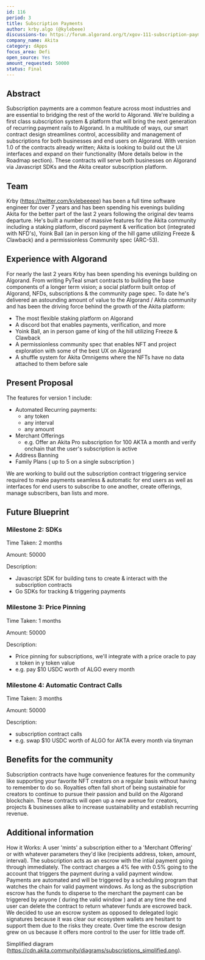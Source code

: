 ```yaml
---
id: 116
period: 3
title: Subscription Payments
author: krby.algo (@kylebeee)
discussions-to: https://forum.algorand.org/t/xgov-111-subscription-payments/10875
company_name: Akita
category: dApps
focus_area: Defi
open_source: Yes
amount_requested: 50000
status: Final
---
```


## Abstract
Subscription payments are a common feature across most industries and are essential to bridging the rest of the world to Algorand. We're building a first class subscription system & platform that will bring the next generation of recurring payment rails to Algorand. In a multitude of ways, our smart contract design streamlines control, accessibility and management of subscriptions for both businesses and end users on Algorand. With version 1.0 of the contracts already written; Akita is looking to build out the UI interfaces and expand on their functionality (More details below in the Roadmap section). These contracts will serve both businesses on Algorand via Javascript SDKs and the Akita creator subscription platform.

## Team
Krby (https://twitter.com/kylebeeeee) has been a full time software engineer for over 7 years and has been spending his evenings building Akita for the better part of the last 2 years following the original dev teams departure. He's built a number of massive features for the Akita community including a staking platform, discord payment & verification bot (integrated with NFD's), Yoink Ball (an in person king of the hill game utilizing Freeze & Clawback) and a permissionless Community spec (ARC-53).

## Experience with Algorand
For nearly the last 2 years Krby has been spending his evenings building on Algorand. From writing PyTeal smart contracts to building the base components of a longer term vision; a social platform built ontop of Algorand, NFDs, subscriptions & the community page spec. To date he's delivered an astounding amount of value to the Algorand / Akita community and has been the driving force behind the growth of the Akita platform:

- The most flexible staking platform on Algorand
- A discord bot that enables payments, verification, and more
- Yoink Ball, an in person game of king of the hill utilizing Freeze & Clawback
- A permissionless community spec that enables NFT and project exploration with some of the best UX on Algorand
- A shuffle system for Akita Omnigems where the NFTs have no data attached to them before sale

## Present Proposal
The features for version 1 include:

- Automated Recurring payments:
    - any token
    - any interval
    - any amount
- Merchant Offerings
    - e.g. Offer an Akita Pro subscription for 100 AKTA a month and verify onchain that the user's subscription is active
- Address Banning
- Family Plans ( up to 5 on a single subscription )

We are working to build out the subscription contract triggering service required to make payments seamless & automatic for end users as well as interfaces for end users to subscribe to one another, create offerings, manage subscribers, ban lists and more.

## Future Blueprint


### Milestone 2: SDKs
Time Taken: 2 months

Amount: 50000

Description:
 - Javascript SDK for building txns to create & interact with the subscription contracts
 - Go SDKs for tracking & triggering payments


### Milestone 3: Price Pinning
Time Taken: 1 months

Amount: 50000

Description:
 - Price pinning for subscriptions, we'll integrate with a price oracle to pay x token in y token value
 - e.g. pay $10 USDC worth of ALGO every month


### Milestone 4: Automatic Contract Calls
Time Taken: 3 months

Amount: 50000

Description:
 - subscription contract calls
 - e.g. swap $10 USDC worth of ALGO for AKTA every month via tinyman

## Benefits for the community
Subscription contracts have huge convenience features for the community like supporting your favorite NFT creators on a regular basis without having to remember to do so. Royalties often fall short of being sustainable for creators to continue to pursue their passion and build on the Algorand blockchain. These contracts will open up a new avenue for creators, projects & businesses alike to increase sustainability and establish recurring revenue.


## Additional information
How it Works:
A user 'mints' a subscription either to a 'Merchant Offering' or with whatever parameters they'd like (recipients address, token, amount, interval). The subscription acts as an escrow with the intial payment going through immediately. The contract charges a 4% fee with 0.5% going to the account that triggers the payment during a valid payment window. Payments are automated and will be triggered by a scheduling program that watches the chain for valid payment windows. As long as the subscription escrow has the funds to disperse to the merchant the payment can be triggered by anyone ( during the valid window ) and at any time the end user can delete the contract to return whatever funds are escrowed back. We decided to use an escrow system as opposed to delegated logic signatures because it was clear our ecosystem wallets are hesitant to support them due to the risks they create. Over time the escrow design grew on us because it offers more control to the user for little trade off.

Simplified diagram (https://cdn.akita.community/diagrams/subscriptions_simplified.png).
